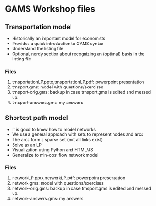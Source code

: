 # GAMS Workshop files

## Transportation model

- Historically an important model for economists
- Provides a quick introduction to GAMS syntax
- Understand the listing file
- Optional, nerdy section about recognizing an (optimal) basis
  in the listing file

### Files

1. trnsportationLP.pptx,trnsportationLP.pdf: powerpoint presentation
2. trnsport.gms: model with questions/exercises
3. trnsport-orig.gms: backup in case trnsport.gms is edited and messed up.
4. trnsport-answers.gms: my answers

## Shortest path model

- It is good to know how to model networks
- We use a general approach with sets to represent nodes and arcs
- The arcs form a sparse set (not all links exist)
- Solve as an LP
- Visualization using Python and HTML/JS
- Generalize to min-cost flow network model

### Files

1. networkLP.pptx,networkLP.pdf: powerpoint presentation
2. network.gms: model with questions/exercises
3. network-orig.gms: backup in case trnsport.gms is edited and messed up.
4. network-answers.gms: my answers
